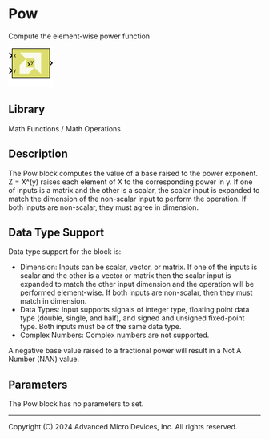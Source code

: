 # Pow

Compute the element-wise power function

![](./Images/block.png)

## Library

Math Functions / Math Operations

## Description

The Pow block computes the value of a base raised to the power exponent.
Z = X^(y) raises each element of X to the corresponding power in y. If
one of inputs is a matrix and the other is a scalar, the scalar input is
expanded to match the dimension of the non-scalar input to perform the
operation. If both inputs are non-scalar, they must agree in dimension.

## Data Type Support

Data type support for the block is:

- Dimension: Inputs can be scalar, vector, or matrix. If one of the
  inputs is scalar and the other is a vector or matrix then the scalar
  input is expanded to match the other input dimension and the operation
  will be performed element-wise. If both inputs are non-scalar, then
  they must match in dimension.
- Data Types: Input supports signals of integer type, floating point
  data type (double, single, and half), and signed and unsigned
  fixed-point type. Both inputs must be of the same data type.
- Complex Numbers: Complex numbers are not supported.

A negative base value raised to a fractional power will result in a Not
A Number (NAN) value.

## Parameters

The Pow block has no parameters to set.

--------------
Copyright (C) 2024 Advanced Micro Devices, Inc.
All rights reserved.
